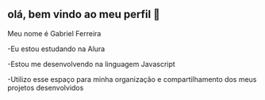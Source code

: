 ## olá, bem vindo ao meu perfil 👋

Meu nome é Gabriel Ferreira 

-Eu estou estudando na Alura

-Estou me desenvolvendo na linguagem Javascript

-Utilizo esse espaço para minha organização e compartilhamento dos meus projetos desenvolvidos



